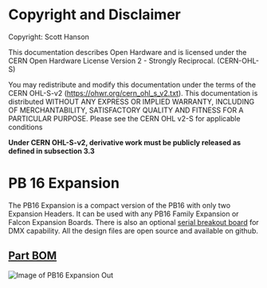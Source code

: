 # Copyright and Disclaimer
Copyright: Scott Hanson

This documentation describes Open Hardware and is licensed under the CERN Open Hardware License Version 2 - Strongly Reciprocal. (CERN-OHL-S)

You may redistribute and modify this documentation under the terms of the CERN OHL-S-v2 (https://ohwr.org/cern_ohl_s_v2.txt). This documentation is distributed WITHOUT ANY EXPRESS OR IMPLIED WARRANTY, INCLUDING OF MERCHANTABILITY, SATISFACTORY QUALITY AND FITNESS FOR A PARTICULAR PURPOSE. Please see the CERN OHL v2-S for applicable conditions

**Under CERN OHL-S-v2, derivative work must be publicly released as defined in subsection 3.3**

# PB 16 Expansion

The PB16 Expansion is a compact version of the PB16 with only two Expansion Headers. It can be used with any PB16 Family Expansion or Falcon Expansion Boards. There is also an optional [serial breakout board](../PB_16_E682_Serial/README.md) for DMX capability. All the design files are open source and available on github.

## [Part BOM](https://github.com/computergeek1507/PB_16/raw/master/PB_16_Expansion/PB_16_Expansion_BOM.ods)

![Image of PB16 Expansion Out](https://github.com/computergeek1507/PB_16/raw/master/PB_16_Expansion/PB_16_Expansion.png)


